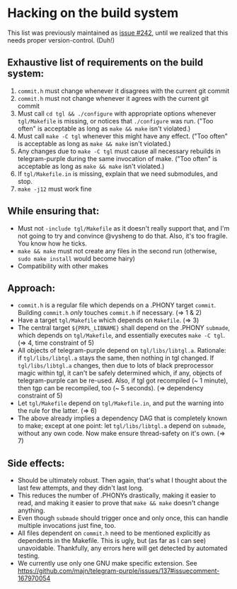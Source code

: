 # Hacking on the build system

This list was previously maintained as [issue #242](https://github.com/majn/telegram-purple/issues/242), until we realized that this needs proper version-control. (Duh!)

## Exhaustive list of requirements on the build system:

1. `commit.h` must change whenever it disagrees with the current git commit
1. `commit.h` must not change whenever it agrees with the current git commit
1. Must call `cd tgl && ./configure` with appropriate options whenever `tgl/Makefile` is missing, or notices that `./configure` was run. ("Too often" is acceptable as long as `make && make` isn't violated.)
1. Must call `make -C tgl` whenever this might have any effect. ("Too often" is acceptable as long as `make && make` isn't violated.)
1. Any changes due to `make -C tgl` must cause all necessary rebuilds in telegram-purple during the same invocation of make. ("Too often" is acceptable as long as `make && make` isn't violated.)
1. If `tgl/Makefile.in` is missing, explain that we need submodules, and stop.
1. `make -j12` must work fine

## While ensuring that:

- Must not `-include tgl/Makefile` as it doesn't really support that, and I'm not going to try and convince @vysheng to do that. Also, it's too fragile. You know how he ticks.
- `make && make` must not create any files in the second run (otherwise, `sudo make install` would become hairy)
- Compatibility with other makes

## Approach:

- `commit.h` is a regular file which depends on a .PHONY target `commit`. Building `commit.h` *only* touches `commit.h` if necessary. (=> 1 & 2)
- Have a target `tgl/Makefile` which depends on `Makefile`. (=> 3)
- The central target `${PRPL_LIBNAME}` shall depend on the .PHONY `submade`, which depends on `tgl/Makefile`, and essentially executes `make -C tgl`. (=> 4, time constraint of 5)
- All objects of telegram-purple depend on `tgl/libs/libtgl.a`. Rationale: if `tgl/libs/libtgl.a` stays the same, then nothing in tgl changed. If `tgl/libs/libtgl.a` changes, then due to lots of black preprocessor magic within tgl, it can't be safely determined which, if any, objects of telegram-purple can be re-used. Also, if tgl got recompiled (~ 1 minute), then tgp can be recompiled, too (~ 5 seconds). (=> dependency constraint of 5)
- Let `tgl/Makefile` depend on `tgl/Makefile.in`, and put the warning into the rule for the latter. (=> 6)
- The above already implies a dependency DAG that is completely known to make; except at one point: let `tgl/libs/libtgl.a` depend on `submade`, without any own code. Now make ensure thread-safety on it's own. (=> 7)

## Side effects:

- Should be ultimately robust. Then again, that's what I thought about the last few attempts, and they didn't last long.
- This reduces the number of .PHONYs drastically, making it easier to read, and making it easier to prove that `make && make` doesn't change anything.
- Even though `submade` should trigger once and only once, this can handle multiple invocations just fine, too.
- All files dependent on `commit.h` need to be mentioned explicitly as dependents in the Makefile. This is ugly, but (as far as I can see) unavoidable. Thankfully, any errors here will get detected by automated testing.
- We currently use only one GNU make specific extension. See https://github.com/majn/telegram-purple/issues/137#issuecomment-167970054
